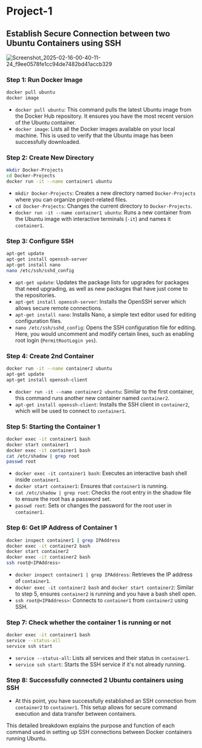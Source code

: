 # Project-1

## Establish Secure Connection between two  Ubuntu Containers using SSH

![Screenshot_2025-02-16-00-40-11-24_f9ee0578fe1cc94de7482bd41accb329](https://github.com/user-attachments/assets/552e8066-6b35-4954-8420-d64f9711a98c)

### Step 1: Run Docker Image
```bash
docker pull ubuntu
docker image
```
- `docker pull ubuntu`: This command pulls the latest Ubuntu image from the Docker Hub repository. It ensures you have the most recent version of the Ubuntu container.
- `docker image`: Lists all the Docker images available on your local machine. This is used to verify that the Ubuntu image has been successfully downloaded.

### Step 2: Create New Directory
```bash
mkdir Docker-Projects
cd Docker-Projects
docker run -it --name container1 ubuntu
```
- `mkdir Docker-Projects`: Creates a new directory named `Docker-Projects` where you can organize project-related files.
- `cd Docker-Projects`: Changes the current directory to `Docker-Projects`.
- `docker run -it --name container1 ubuntu`: Runs a new container from the Ubuntu image with interactive terminals (`-it`) and names it `container1`.

### Step 3: Configure SSH
```bash
apt-get update
apt-get install openssh-server
apt-get install nano
nano /etc/ssh/sshd_config
```
- `apt-get update`: Updates the package lists for upgrades for packages that need upgrading, as well as new packages that have just come to the repositories.
- `apt-get install openssh-server`: Installs the OpenSSH server which allows secure remote connections.
- `apt-get install nano`: Installs Nano, a simple text editor used for editing configuration files.
- `nano /etc/ssh/sshd_config`: Opens the SSH configuration file for editing. Here, you would uncomment and modify certain lines, such as enabling root login (`PermitRootLogin yes`).

### Step 4: Create 2nd Container
```bash
docker run -it --name container2 ubuntu
apt-get update
apt-get install openssh-client
```
- `docker run -it --name container2 ubuntu`: Similar to the first container, this command runs another new container named `container2`.
- `apt-get install openssh-client`: Installs the SSH client in `container2`, which will be used to connect to `container1`.

### Step 5: Starting the Container 1
```bash
docker exec -it container1 bash
docker start container1
docker exec -it container1 bash
cat /etc/shadow | grep root
passwd root
```
- `docker exec -it container1 bash`: Executes an interactive bash shell inside `container1`.
- `docker start container1`: Ensures that `container1` is running.
- `cat /etc/shadow | grep root`: Checks the root entry in the shadow file to ensure the root has a password set.
- `passwd root`: Sets or changes the password for the root user in `container1`.

### Step 6: Get IP Address of Container 1
```bash
docker inspect container1 | grep IPAddress
docker exec -it container2 bash
docker start container2
docker exec -it container2 bash
ssh root@<IPAddress>
```
- `docker inspect container1 | grep IPAddress`: Retrieves the IP address of `container1`.
- `docker exec -it container2 bash` and `docker start container2`: Similar to step 5, ensures `container2` is running and you have a bash shell open.
- `ssh root@<IPAddress>`: Connects to `container1` from `container2` using SSH.

### Step 7: Check whether the container 1 is running or not
```bash
docker exec -it container1 bash
service --status-all
service ssh start
```
- `service --status-all`: Lists all services and their status in `container1`.
- `service ssh start`: Starts the SSH service if it's not already running.

### Step 8: Successfully connected 2 Ubuntu containers using SSH
- At this point, you have successfully established an SSH connection from `container2` to `container1`. This setup allows for secure command execution and data transfer between containers.

This detailed breakdown explains the purpose and function of each command used in setting up SSH connections between Docker containers running Ubuntu.

